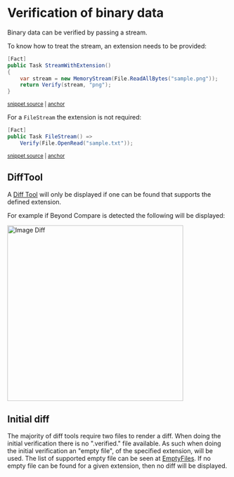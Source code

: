 <!--
GENERATED FILE - DO NOT EDIT
This file was generated by [MarkdownSnippets](https://github.com/SimonCropp/MarkdownSnippets).
Source File: /docs/mdsource/binary.source.md
To change this file edit the source file and then run MarkdownSnippets.
-->

# Verification of binary data

Binary data can be verified by passing a stream.

To know how to treat the stream, an extension needs to be provided:

<!-- snippet: StreamWithExtension -->
<a id='snippet-streamwithextension'></a>
```cs
[Fact]
public Task StreamWithExtension()
{
    var stream = new MemoryStream(File.ReadAllBytes("sample.png"));
    return Verify(stream, "png");
}
```
<sup><a href='/src/Verify.Tests/StreamTests.cs#L96-L105' title='Snippet source file'>snippet source</a> | <a href='#snippet-streamwithextension' title='Start of snippet'>anchor</a></sup>
<!-- endSnippet -->

For a `FileStream` the extension is not required:

<!-- snippet: FileStream -->
<a id='snippet-filestream'></a>
```cs
[Fact]
public Task FileStream() =>
    Verify(File.OpenRead("sample.txt"));
```
<sup><a href='/src/Verify.Tests/StreamTests.cs#L107-L113' title='Snippet source file'>snippet source</a> | <a href='#snippet-filestream' title='Start of snippet'>anchor</a></sup>
<!-- endSnippet -->


## DiffTool

A [Diff Tool](diff-tool.md) will only be displayed if one can be found that supports the defined extension.

For example if Beyond Compare is detected the following will be displayed:

<img src="image-diff-result.png" alt="Image Diff" width="400">


## Initial diff

The majority of diff tools require two files to render a diff. When doing the initial verification there is no ".verified." file available. As such when doing the initial verification an "empty file", of the specified extension, will be used. The list of supported empty file can be seen at [EmptyFiles](/src/Verify.Xunit/EmptyFiles). If no empty file can be found for a given extension, then no diff will be displayed.
